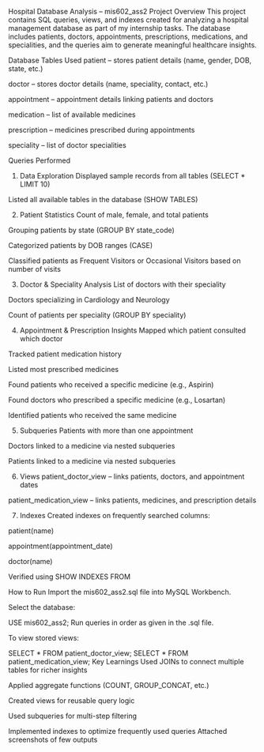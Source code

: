 Hospital Database Analysis – mis602_ass2
Project Overview
This project contains SQL queries, views, and indexes created for analyzing a hospital management database as part of my internship tasks.
The database includes patients, doctors, appointments, prescriptions, medications, and specialities, and the queries aim to generate meaningful healthcare insights.

Database Tables Used
patient – stores patient details (name, gender, DOB, state, etc.)

doctor – stores doctor details (name, speciality, contact, etc.)

appointment – appointment details linking patients and doctors

medication – list of available medicines

prescription – medicines prescribed during appointments

speciality – list of doctor specialities

Queries Performed
1. Data Exploration
Displayed sample records from all tables (SELECT * LIMIT 10)

Listed all available tables in the database (SHOW TABLES)

2. Patient Statistics
Count of male, female, and total patients

Grouping patients by state (GROUP BY state_code)

Categorized patients by DOB ranges (CASE)

Classified patients as Frequent Visitors or Occasional Visitors based on number of visits

3. Doctor & Speciality Analysis
List of doctors with their speciality

Doctors specializing in Cardiology and Neurology

Count of patients per speciality (GROUP BY speciality)

4. Appointment & Prescription Insights
Mapped which patient consulted which doctor

Tracked patient medication history

Listed most prescribed medicines

Found patients who received a specific medicine (e.g., Aspirin)

Found doctors who prescribed a specific medicine (e.g., Losartan)

Identified patients who received the same medicine

5. Subqueries
Patients with more than one appointment

Doctors linked to a medicine via nested subqueries

Patients linked to a medicine via nested subqueries

6. Views
patient_doctor_view – links patients, doctors, and appointment dates

patient_medication_view – links patients, medicines, and prescription details

7. Indexes
Created indexes on frequently searched columns:

patient(name)

appointment(appointment_date)

doctor(name)

Verified using SHOW INDEXES FROM <table>

 How to Run
Import the mis602_ass2.sql file into MySQL Workbench.

Select the database:


USE mis602_ass2;
Run queries in order as given in the .sql file.

To view stored views:


SELECT * FROM patient_doctor_view;
SELECT * FROM patient_medication_view;
Key Learnings
Used JOINs to connect multiple tables for richer insights

Applied aggregate functions (COUNT, GROUP_CONCAT, etc.)

Created views for reusable query logic

Used subqueries for multi-step filtering

Implemented indexes to optimize frequently used queries 
Attached screenshots of few outputs
